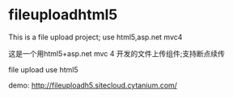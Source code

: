 fileuploadhtml5
===============

This is a file upload project;
use html5,asp.net mvc4

这是一个用html5+asp.net mvc 4 开发的文件上传组件;支持断点续传

file upload use html5

demo: http://fileuploadh5.sitecloud.cytanium.com/
